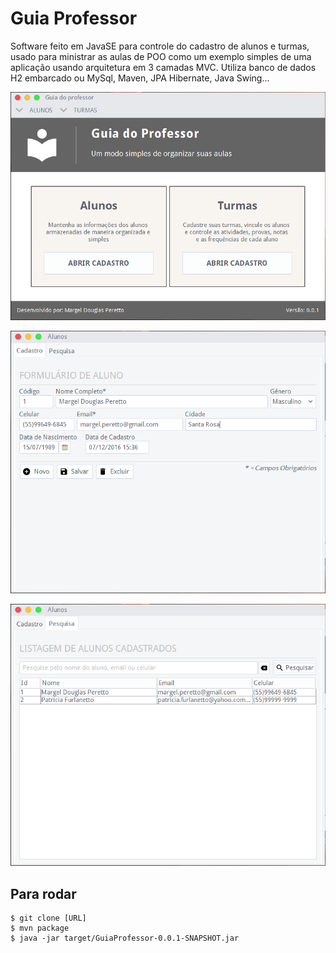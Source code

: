 # Guia Professor

Software feito em JavaSE para controle do cadastro de alunos e turmas, usado para ministrar as aulas de POO como um exemplo simples de uma aplicação usando arquitetura em 3 camadas MVC. 
Utiliza banco de dados H2 embarcado ou MySql, Maven, JPA Hibernate, Java Swing...

![alt text](https://github.com/margelperetto/GuiaProfessor/blob/master/screenshot1.png "ScreenShot1")


![alt text](https://github.com/margelperetto/GuiaProfessor/blob/master/screenshot2.png "ScreenShot2")


![alt text](https://github.com/margelperetto/GuiaProfessor/blob/master/screenshot3.png "ScreenShot3")

## Para rodar
```
$ git clone [URL]
$ mvn package
$ java -jar target/GuiaProfessor-0.0.1-SNAPSHOT.jar
```
